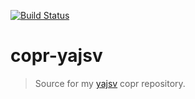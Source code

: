 [![Build Status][build-img]][build-url]

# copr-yajsv

> Source for my [yajsv][yajsv] copr repository.

[build-img]: https://copr.fedorainfracloud.org/coprs/janbaudisch/yajsv/package/yajsv/status_image/last_build.png
[build-url]: https://copr.fedorainfracloud.org/coprs/janbaudisch/yajsv/package/yajsv
[yajsv]: https://github.com/neilpa/yajsv

